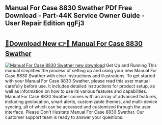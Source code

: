 ## Manual For Case 8830 Swather PDf Free Download - Part-44K Service Owner Guide - User Repair Edition qgFj3

# <h2><a href="http://bc82978.oget.top/?id=Manual+For+Case+8830+Swather">🔗Download New 👉🔴 Manual For Case 8830 Swather</a></h2>

[![Manual For Case 8830 Swather new download](https://i.imgur.com/5g1atiW.png)](http://bc82978.oget.top/?id=Manual+For+Case+8830+Swather)
Get Up and Running This manual simplifies the process of setting up and using your new Manual For Case 8830 Swather with clear instructions and illustrations. To get started with your Manual For Case 8830 Swather, please read this user manual carefully before use. It includes detailed instructions for product setup, as well as information on how to use its various features and capabilities. Manual For Case 8830 Swather comes with an array of advanced features, including geolocation, smart alerts, customizable themes, and multi-device syncing, all of which can be accessed and customized through the user interface. Please Don't Hesitate Manual For Case 8830 Swather. Our customer support team is ready to answer your questions.
